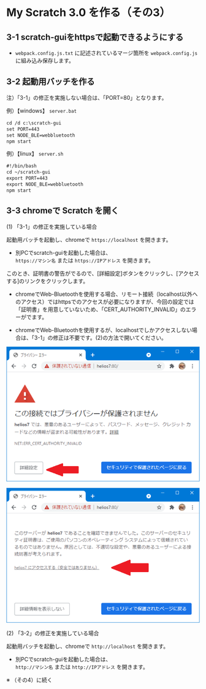 # My Scratch 3.0 を作る（その3）

## 3-1 scratch-guiをhttpsで起動できるようにする

- `webpack.config.js.txt` に記述されているマージ箇所を `webpack.config.js` に組み込み保存します。

## 3-2 起動用バッチを作る

注）「3-1」の修正を実施しない場合は、「PORT=80」となります。

例）【windows】 `server.bat`

```
cd /d c:\scratch-gui
set PORT=443
set NODE_BLE=webbluetooth
npm start
```

例）【linux】 `server.sh`

```
#!/bin/bash
cd ~/scratch-gui
export PORT=443
export NODE_BLE=webbluetooth
npm start
```

## 3-3 chromeで Scratch を開く

(1) 「3-1」の修正を実施している場合

起動用バッチを起動し、chromeで `https://localhost` を開きます。

- 別PCでscratch-guiを起動した場合は、<br>
`https://マシン名` または `https://IPアドレス` を開きます。

このとき、証明書の警告がでるので、[詳細設定]ボタンをクリックし、[アクセスする]のリンクをクリックします。

- chromeでWeb-Bluetoothを使用する場合、リモート接続（localhost以外へのアクセス）ではhttpsでのアクセスが必要になりますが、今回の設定では「証明書」を用意していないため、「CERT_AUTHORITY_INVALID」のエラーがでます。

- chromeでWeb-Bluetoothを使用するが、localhostでしかアクセスしない場合は、「3-1」の修正は不要です。(2)の方法で開いてください。

![](images/chrome1.png)

![](images/chrome2.png)

(2) 「3-2」の修正を実施している場合

起動用バッチを起動し、chromeで `http://localhost` を開きます。

- 別PCでscratch-guiを起動した場合は、<br>
`http://マシン名` または `http://IPアドレス` を開きます。

※ （その4）に続く
